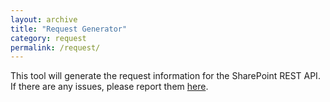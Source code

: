 ```yaml
---
layout: archive
title: "Request Generator"
category: request
permalink: /request/
---
```

<style>
    /* Display above the header/footer */
    .bs .dropdown-menu {
        z-index: 5000
    }
</style>
<div id="request-generator" class="my-3"></div>
<script type="text/javascript" src="/assets/js/gd-sprest-generator.min.js"></script>

This tool will generate the request information for the SharePoint REST API. If there are any issues, please report them [here](https://github.com/gunjandatta/sprest/issues).